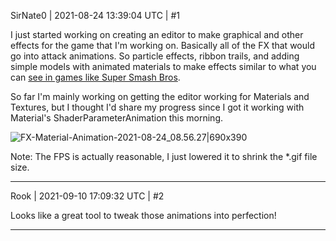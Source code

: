 SirNate0 | 2021-08-24 13:39:04 UTC | #1

I just started working on creating an editor to make graphical and other effects for the game that I'm working on. Basically all of the FX that would go into attack animations. So particle effects, ribbon trails, and adding simple models with animated materials to make effects similar to what you can [see in games like Super Smash Bros](https://www.google.com/search?q=super+smash+bros+impact+effect&tbm=isch&hl=en&chips=q:super+smash+bros+impact+effect,online_chips:visual+effects).

So far I'm mainly working on getting the editor working for Materials and Textures, but I thought I'd share my progress since I got it working with Material's ShaderParameterAnimation this morning.

![FX-Material-Animation-2021-08-24_08.56.27|690x390](upload://hT00l0ORdqATQN2GJQHpXS0LcdQ.gif)

Note: The FPS is actually reasonable, I just lowered it to shrink the *.gif file size.

-------------------------

Rook | 2021-09-10 17:09:32 UTC | #2

Looks like a great tool to tweak those animations into perfection!

-------------------------

